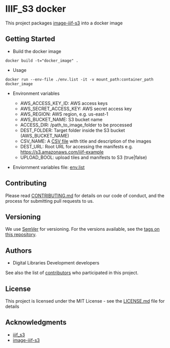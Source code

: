# IIIF_S3 docker
This project packages [image-iiif-s3](https://github.com/VTUL/image-iiif-s3) into a docker image

## Getting Started
* Build the docker image
```
docker build -t="docker_image" .
```

* Usage
```
docker run --env-file ./env.list -it -v mount_path:container_path docker_image
```

* Environment variables
	* AWS_ACCESS_KEY_ID: AWS access keys
	* AWS_SECRET_ACCESS_KEY: AWS secret access key
	* AWS_REGION: AWS region, e.g. us-east-1
	* AWS_BUCKET_NAME: S3 bucket name
	* ACCESS_DIR: /path_to_image_folder to be processed
	* DEST_FOLDER: Target folder inside the S3 bucket (AWS_BUCKET_NAME)
	* CSV_NAME: A [CSV file](examples/example.csv) with title and description of the images
	* DEST_URL: Root URL for accessing the manifests e.g. https://s3.amazonaws.com/iiif-example
	* UPLOAD_BOOL: upload tiles and manifests to S3 (true|false)

* Enviornment variables file: [env.list](env.list)

## Contributing

Please read [CONTRIBUTING.md](CONTRIBUTING.md) for details on our code of conduct, and the process for submitting pull requests to us.

## Versioning

We use [SemVer](http://semver.org/) for versioning. For the versions available, see the [tags on this repository](https://github.com/VTUL/iiif_s3_docker/tags). 

## Authors

* Digital Libraries Development developers

See also the list of [contributors](https://github.com/VTUL/iiif_s3_docker/contributors) who participated in this project.

## License

This project is licensed under the MIT License - see the [LICENSE.md](LICENSE.md) file for details

## Acknowledgments
* [iiif_s3](https://github.com/cmoa/iiif_s3)
* [image-iiif-s3](https://github.com/VTUL/image-iiif-s3)